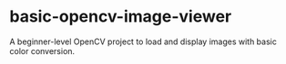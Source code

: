 # basic-opencv-image-viewer
A beginner-level OpenCV project to load and display images with basic color conversion.
